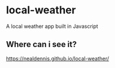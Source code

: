 # local-weather

A local weather app built in Javascript

## Where can i see it?

https://nealdennis.github.io/local-weather/
